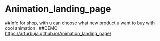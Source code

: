 # Animation_landing_page

##Info
 for shop, with u can choose what new product u want to buy with cool animation .
##DEMO 
https://arturbuja.github.io/Animation_landing_page/
